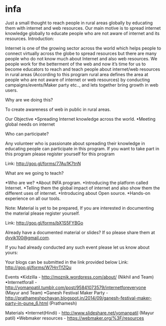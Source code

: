 infa
====

Just a small thought to reach people in rural areas globally by educating them with internet and web resources. Our main motive is to spread internet knowledge globally to educate people who are not aware of internet and its resources.
Introduction: 

Internet is one of the growing sector across the world which helps people to connect virtually across the globe to spread resources but there are many people who do not know much about Internet and also web resources. We people work for the betterment of the web and now it’s time for us to become educators to reach and teach people about internet/web resources in rural areas (According to this program rural area defines the area at people who are not aware of internet or web resources) by conducting campaigns/events/Maker party etc.., and lets together bring growth in web users.

Why are we doing this? 

To create awareness of web in public in rural areas.

Our Objective 
•Spreading Internet knowledge across the world.
•Meeting global needs on internet

Who can participate? 

Any volunteer who is passionate about spreading their knowledge in educating people can participate in this program. If you want to take part in this program please register yourself for this program

Link: http://goo.gl/forms/77Au1K7tnN

What are we going to teach? 

*Who are we? *About INFA program. *Introducing the platform called Internet. *Telling them the global impact of internet and also show them the different uses of internet. *Introducing about Open source. *Hands-on experience on all our tools.

Note: Material is yet to be prepared, If you are interested in documenting the material please register yourself.

Link: http://goo.gl/forms/bX1S5FYBGo

Already have a documented material or slides? If so please share them at dyvik100@gmail.com.

If you had already conducted any such event please let us know about yours: 

Your blogs can be submitted in the link provided below Link: http://goo.gl/forms/W7HrrTfZQu

Events 
•Kidzilla - http://moznik.wordpress.com/about/ (Nikhil and Team)
•Internetforall - http://yomanpatil.tumblr.com/post/95841073579/internetforeveryone (Mayur and Team)
•Ganesh Festival Maker Party - http://prathameshpchavan.blogspot.in/2014/09/ganesh-festival-maker-party-in-pune_6.html (Prathamesh)

Materials 
•Internet(Hindi) - http://www.slideshare.net/yomanpatil (Mayur patil)
•Webmaker resources - https://webmaker.org/%3F/resources
